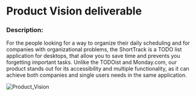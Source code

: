 # Product Vision deliverable

### Description:

For the people looking for a way to organize their daily scheduling and for companies with organizational problems, the ShortTrack is a TODO list application for desktops, that allow you to save time and prevents you forgetting important tasks. Unlike the TODOist and Monday.com, our product stands out for its accessibility and multiple functionality, as it can achieve both companies and single users needs in the same application.

![Product_Vision](https://user-images.githubusercontent.com/109107004/216833808-6844ebb8-fcd6-4d16-b546-eb49e698af3d.PNG)
